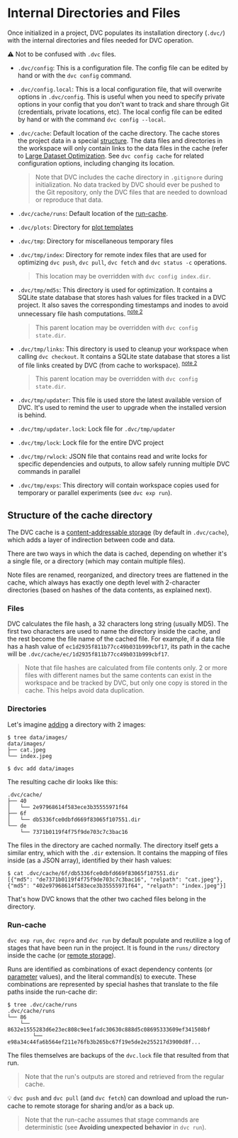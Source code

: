 # Internal Directories and Files

Once initialized in a <abbr>project</abbr>, DVC populates its installation
directory (`.dvc/`) with the internal directories and files needed for DVC
operation.

⚠️ Not to be confused with `.dvc` files.

- `.dvc/config`: This is a configuration file. The config file can be edited by
  hand or with the `dvc config` command.

- `.dvc/config.local`: This is a local configuration file, that will overwrite
  options in `.dvc/config`. This is useful when you need to specify private
  options in your config that you don't want to track and share through Git
  (credentials, private locations, etc). The local config file can be edited by
  hand or with the command `dvc config --local`.

- `.dvc/cache`: Default location of the <abbr>cache</abbr> directory. The cache
  stores the project data in a special
  [structure](#structure-of-the-cache-directory). The data files and directories
  in the <abbr>workspace</abbr> will only contain links to the data files in the
  cache (refer to
  [Large Dataset Optimization](/doc/user-guide/large-dataset-optimization). See
  `dvc config cache` for related configuration options, including changing its
  location.

  > Note that DVC includes the cache directory in `.gitignore` during
  > initialization. No data tracked by DVC should ever be pushed to the Git
  > repository, only the <abbr>DVC files</abbr> that are needed to download or
  > reproduce that data.

- `.dvc/cache/runs`: Default location of the [run-cache](#run-cache).

- `.dvc/plots`: Directory for
  [plot templates](/doc/command-reference/plots#plot-templates)

- `.dvc/tmp`: Directory for miscellaneous temporary files

- `.dvc/tmp/index`: Directory for remote index files that are used for
  optimizing `dvc push`, `dvc pull`, `dvc fetch` and `dvc status -c` operations.

  > This location may be overridden with `dvc config index.dir`.

- `.dvc/tmp/md5s`: This directory is used for optimization. It contains a SQLite
  state database that stores hash values for files tracked in a DVC project. It
  also saves the corresponding timestamps and inodes to avoid unnecessary file
  hash computations. <sup>[note 2](#sqlite-default)</sup>

  > This parent location may be overridden with `dvc config state.dir`.

- `.dvc/tmp/links`: This directory is used to cleanup your workspace when
  calling `dvc checkout`. It contains a SQLite state database that stores a list
  of file links created by DVC (from cache to <abbr>workspace</abbr>).
  <sup>[note 2](#sqlite-default)</sup>

  > This parent location may be overridden with `dvc config state.dir`.

- `.dvc/tmp/updater`: This file is used store the latest available version of
  DVC. It's used to remind the user to upgrade when the installed version is
  behind.

- `.dvc/tmp/updater.lock`: Lock file for `.dvc/tmp/updater`

- `.dvc/tmp/lock`: Lock file for the entire DVC project

- `.dvc/tmp/rwlock`: JSON file that contains read and write locks for specific
  dependencies and outputs, to allow safely running multiple DVC commands in
  parallel

- `.dvc/tmp/exps`: This directory will contain workspace copies used for
  temporary or parallel <abbr>experiments</abbr> (see `dvc exp run`).

## Structure of the cache directory

The DVC cache is a
[content-addressable storage](https://en.wikipedia.org/wiki/Content-addressable_storage)
(by default in `.dvc/cache`), which adds a layer of indirection between code and
data.

There are two ways in which the data is <abbr>cached</abbr>, depending on
whether it's a single file, or a directory (which may contain multiple files).

Note files are renamed, reorganized, and directory trees are flattened in the
cache, which always has exactly one depth level with 2-character directories
(based on hashes of the data contents, as explained next).

### Files

DVC calculates the file hash, a 32 characters long string (usually MD5). The
first two characters are used to name the directory inside the cache, and the
rest become the file name of the cached file. For example, if a data file has a
hash value of `ec1d2935f811b77cc49b031b999cbf17`, its path in the cache will be
`.dvc/cache/ec/1d2935f811b77cc49b031b999cbf17`.

> Note that file hashes are calculated from file contents only. 2 or more files
> with different names but the same contents can exist in the workspace and be
> tracked by DVC, but only one copy is stored in the cache. This helps avoid
> data duplication.

### Directories

Let's imagine [adding](/doc/command-reference/add) a directory with 2 images:

```dvc
$ tree data/images/
data/images/
├── cat.jpeg
└── index.jpeg

$ dvc add data/images
```

The resulting cache dir looks like this:

```dvc
.dvc/cache/
├── 40
│   └── 2e97968614f583ece3b35555971f64
├── 6f
│   └── db5336fce0dbfd669f83065f107551.dir
└── de
    └── 7371b0119f4f75f9de703c7c3bac16
```

The files in the directory are cached normally. The directory itself gets a
similar entry, which with the `.dir` extension. It contains the mapping of files
inside (as a JSON array), identified by their hash values:

```dvc
$ cat .dvc/cache/6f/db5336fce0dbfd669f83065f107551.dir
[{"md5": "de7371b0119f4f75f9de703c7c3bac16", "relpath": "cat.jpeg"},
{"md5": "402e97968614f583ece3b35555971f64", "relpath": "index.jpeg"}]
```

That's how DVC knows that the other two cached files belong in the directory.

### Run-cache

`dvc exp run`, `dvc repro` and `dvc run` by default populate and reutilize a log
of stages that have been run in the project. It is found in the `runs/`
directory inside the cache (or [remote storage](/doc/command-reference/remote)).

Runs are identified as combinations of exact <abbr>dependency</abbr> contents
(or [parameter](/doc/command-reference/params) values), and the literal
command(s) to execute. These combinations are represented by special hashes that
translate to the file paths inside the run-cache dir:

```dvc
$ tree .dvc/cache/runs
.dvc/cache/runs
└── 86
    └── 8632e1555283d6e23ec808c9ee1fadc30630c888d5c08695333609ef341508bf
        └── e98a34c44fa6b564ef211e76fb3b265bc67f19e5de2e255217d3900d8f...
```

The files themselves are backups of the `dvc.lock` file that resulted from that
run.

> Note that the run's <abbr>outputs</abbr> are stored and retrieved from the
> regular cache.

💡 `dvc push` and `dvc pull` (and `dvc fetch`) can download and upload the
run-cache to remote storage for sharing and/or as a back up.

> Note that the run-cache assumes that stage commands are deterministic (see
> **Avoiding unexpected behavior** in `dvc run`).
